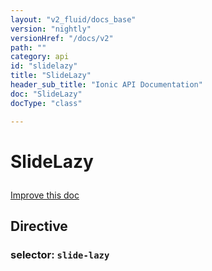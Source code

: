 ```yaml
---
layout: "v2_fluid/docs_base"
version: "nightly"
versionHref: "/docs/v2"
path: ""
category: api
id: "slidelazy"
title: "SlideLazy"
header_sub_title: "Ionic API Documentation"
doc: "SlideLazy"
docType: "class"

---
```










<h1 class="api-title">
<a class="anchor" name="slide-lazy" href="#slide-lazy"></a>

SlideLazy






</h1>

<a class="improve-v2-docs" href="http://github.com/driftyco/ionic/edit/2.0//ionic/components/slides/slides.ts#L714">
Improve this doc
</a>








<h2><a class="anchor" name="Directive" href="#Directive"></a>Directive</h2>
<h3>selector: <code>slide-lazy</code></h3>
<!-- @usage tag -->


<!-- @property tags -->



<!-- instance methods on the class --><!-- related link --><!-- end content block -->


<!-- end body block -->

